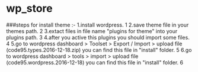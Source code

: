# wp_store

###steps for install theme :-
1.install wordpress. 1
2.save theme file in your themes path. 2
3.extact files in file name "plugins for theme" into your plugins path. 3
4.after you active this plugins you should import some files. 4
5.go to wordpress dashboard > Toolset > Export / Import > upload file (code95.types.2016-12-18.zip) you can find this file in "install" folder. 5
6.go to wordpress dashboard > tools > import > upload file (code95.wordpress.2016-12-18) you can find this file in "install" folder. 6